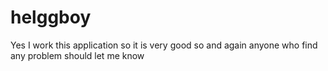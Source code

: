 # helggboy
Yes I work this application so it is very good so and again anyone who find any problem should let me know
